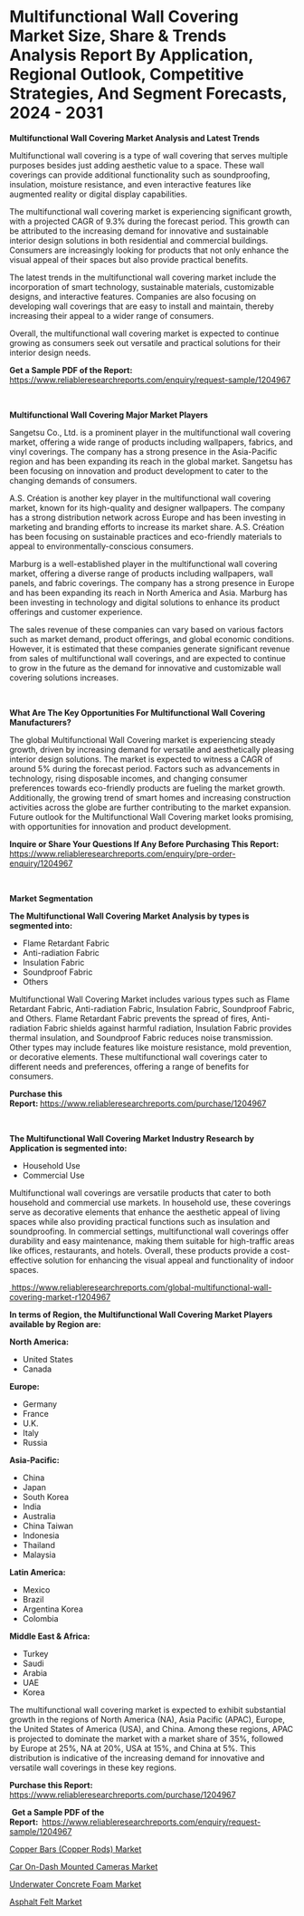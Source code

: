 <p><h1>Multifunctional Wall Covering Market Size, Share & Trends Analysis Report By Application, Regional Outlook, Competitive Strategies, And Segment Forecasts, 2024 - 2031</h1></p><p><strong>Multifunctional Wall Covering Market Analysis and Latest Trends</strong></p>
<p><p>Multifunctional wall covering is a type of wall covering that serves multiple purposes besides just adding aesthetic value to a space. These wall coverings can provide additional functionality such as soundproofing, insulation, moisture resistance, and even interactive features like augmented reality or digital display capabilities.</p><p>The multifunctional wall covering market is experiencing significant growth, with a projected CAGR of 9.3% during the forecast period. This growth can be attributed to the increasing demand for innovative and sustainable interior design solutions in both residential and commercial buildings. Consumers are increasingly looking for products that not only enhance the visual appeal of their spaces but also provide practical benefits.</p><p>The latest trends in the multifunctional wall covering market include the incorporation of smart technology, sustainable materials, customizable designs, and interactive features. Companies are also focusing on developing wall coverings that are easy to install and maintain, thereby increasing their appeal to a wider range of consumers.</p><p>Overall, the multifunctional wall covering market is expected to continue growing as consumers seek out versatile and practical solutions for their interior design needs.</p></p>
<p><strong>Get a Sample PDF of the Report:&nbsp;</strong> <a href="https://www.reliableresearchreports.com/enquiry/request-sample/1204967">https://www.reliableresearchreports.com/enquiry/request-sample/1204967</a></p>
<p>&nbsp;</p>
<p><strong>Multifunctional Wall Covering Major Market Players</strong></p>
<p><p>Sangetsu Co., Ltd. is a prominent player in the multifunctional wall covering market, offering a wide range of products including wallpapers, fabrics, and vinyl coverings. The company has a strong presence in the Asia-Pacific region and has been expanding its reach in the global market. Sangetsu has been focusing on innovation and product development to cater to the changing demands of consumers.</p><p>A.S. Création is another key player in the multifunctional wall covering market, known for its high-quality and designer wallpapers. The company has a strong distribution network across Europe and has been investing in marketing and branding efforts to increase its market share. A.S. Création has been focusing on sustainable practices and eco-friendly materials to appeal to environmentally-conscious consumers.</p><p>Marburg is a well-established player in the multifunctional wall covering market, offering a diverse range of products including wallpapers, wall panels, and fabric coverings. The company has a strong presence in Europe and has been expanding its reach in North America and Asia. Marburg has been investing in technology and digital solutions to enhance its product offerings and customer experience.</p><p>The sales revenue of these companies can vary based on various factors such as market demand, product offerings, and global economic conditions. However, it is estimated that these companies generate significant revenue from sales of multifunctional wall coverings, and are expected to continue to grow in the future as the demand for innovative and customizable wall covering solutions increases.</p></p>
<p>&nbsp;</p>
<p><strong>What Are The Key Opportunities For Multifunctional Wall Covering Manufacturers?</strong></p>
<p><p>The global Multifunctional Wall Covering market is experiencing steady growth, driven by increasing demand for versatile and aesthetically pleasing interior design solutions. The market is expected to witness a CAGR of around 5% during the forecast period. Factors such as advancements in technology, rising disposable incomes, and changing consumer preferences towards eco-friendly products are fueling the market growth. Additionally, the growing trend of smart homes and increasing construction activities across the globe are further contributing to the market expansion. Future outlook for the Multifunctional Wall Covering market looks promising, with opportunities for innovation and product development.</p></p>
<p><strong>Inquire or Share Your Questions If Any Before Purchasing This Report:</strong> <a href="https://www.reliableresearchreports.com/enquiry/pre-order-enquiry/1204967">https://www.reliableresearchreports.com/enquiry/pre-order-enquiry/1204967</a></p>
<p>&nbsp;</p>
<p><strong>Market Segmentation</strong></p>
<p><strong>The Multifunctional Wall Covering Market Analysis by types is segmented into:</strong></p>
<p><ul><li>Flame Retardant Fabric</li><li>Anti-radiation Fabric</li><li>Insulation Fabric</li><li>Soundproof Fabric</li><li>Others</li></ul></p>
<p><p>Multifunctional Wall Covering Market includes various types such as Flame Retardant Fabric, Anti-radiation Fabric, Insulation Fabric, Soundproof Fabric, and Others. Flame Retardant Fabric prevents the spread of fires, Anti-radiation Fabric shields against harmful radiation, Insulation Fabric provides thermal insulation, and Soundproof Fabric reduces noise transmission. Other types may include features like moisture resistance, mold prevention, or decorative elements. These multifunctional wall coverings cater to different needs and preferences, offering a range of benefits for consumers.</p></p>
<p><strong>Purchase this Report:&nbsp;</strong><a href="https://www.reliableresearchreports.com/purchase/1204967">https://www.reliableresearchreports.com/purchase/1204967</a></p>
<p>&nbsp;</p>
<p><strong>The Multifunctional Wall Covering Market Industry Research by Application is segmented into:</strong></p>
<p><ul><li>Household Use</li><li>Commercial Use</li></ul></p>
<p><p>Multifunctional wall coverings are versatile products that cater to both household and commercial use markets. In household use, these coverings serve as decorative elements that enhance the aesthetic appeal of living spaces while also providing practical functions such as insulation and soundproofing. In commercial settings, multifunctional wall coverings offer durability and easy maintenance, making them suitable for high-traffic areas like offices, restaurants, and hotels. Overall, these products provide a cost-effective solution for enhancing the visual appeal and functionality of indoor spaces.</p></p>
<p><a href="https://www.reliableresearchreports.com/global-multifunctional-wall-covering-market-r1204967">&nbsp;https://www.reliableresearchreports.com/global-multifunctional-wall-covering-market-r1204967</a></p>
<p><strong>In terms of Region, the Multifunctional Wall Covering Market Players available by Region are:</strong></p>
<p>
    <p> <strong> North America: </strong>
        <ul>
            <li>United States</li>
            <li>Canada</li>
        </ul>
        </p> 
    <p> <strong> Europe: </strong>
        <ul>
            <li>Germany</li>
            <li>France</li>
            <li>U.K.</li>
            <li>Italy</li>
            <li>Russia</li>
        </ul>
        </p> 
    <p> <strong> Asia-Pacific: </strong>
        <ul>
            <li>China</li>
            <li>Japan</li>
            <li>South Korea</li>
            <li>India</li>
            <li>Australia</li>
            <li>China Taiwan</li>
            <li>Indonesia</li>
            <li>Thailand</li>
            <li>Malaysia</li>
        </ul>
        </p> 
    <p> <strong> Latin America: </strong>
        <ul>
            <li>Mexico</li>
            <li>Brazil</li>
            <li>Argentina Korea</li>
            <li>Colombia</li>
        </ul>
        </p> 
    <p> <strong> Middle East & Africa: </strong>
        <ul>
            <li>Turkey</li>
            <li>Saudi</li>
            <li>Arabia</li>
            <li>UAE</li>
            <li>Korea</li>
        </ul>
    </p>
    </p>
<p><p>The multifunctional wall covering market is expected to exhibit substantial growth in the regions of North America (NA), Asia Pacific (APAC), Europe, the United States of America (USA), and China. Among these regions, APAC is projected to dominate the market with a market share of 35%, followed by Europe at 25%, NA at 20%, USA at 15%, and China at 5%. This distribution is indicative of the increasing demand for innovative and versatile wall coverings in these key regions.</p></p>
<p><strong>Purchase this Report: </strong><a href="https://www.reliableresearchreports.com/purchase/1204967">https://www.reliableresearchreports.com/purchase/1204967</a></p>
<p>&nbsp;<strong>Get a Sample PDF of the Report:&nbsp;&nbsp;</strong><a href="https://www.reliableresearchreports.com/enquiry/request-sample/1204967">https://www.reliableresearchreports.com/enquiry/request-sample/1204967</a></p>
<p><strong></strong></p>
<p><p><a href="https://github.com/mandarincruisesvn/Market-Research-Report-List-1/blob/main/copper-bars-copper-rods-market.md">Copper Bars (Copper Rods) Market</a></p><p><a href="https://medium.com/@neilrogers69/car-on-dash-mounted-cameras-market-size-share-analysis-growth-trends-forecast-2024-2031-4cdcfa5927ef">Car On-Dash Mounted Cameras Market</a></p><p><a href="https://github.com/alanPerkins1921/Market-Research-Report-List-1/blob/main/underwater-concrete-foam-market.md">Underwater Concrete Foam Market</a></p><p><a href="https://medium.com/@sallyselcenk46/insights-into-asphalt-felt-market-share-and-competitive-landscape-for-period-from-2024-to-2031-881a79be4592">Asphalt Felt Market</a></p></p>